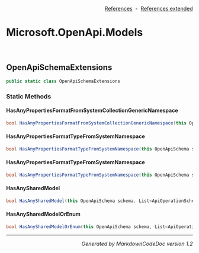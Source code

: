 <div style='text-align: right'>

[References](Index.md)&nbsp;&nbsp;-&nbsp;&nbsp;[References extended](IndexExtended.md)
</div>

# Microsoft.OpenApi.Models

<br />


## OpenApiSchemaExtensions

```csharp
public static class OpenApiSchemaExtensions
```

### Static Methods


#### HasAnyPropertiesFormatFromSystemCollectionGenericNamespace

```csharp
bool HasAnyPropertiesFormatFromSystemCollectionGenericNamespace(this OpenApiSchema schema, IDictionary<string, OpenApiSchema> componentsSchemas)
```
#### HasAnyPropertiesFormatTypeFromSystemNamespace

```csharp
bool HasAnyPropertiesFormatTypeFromSystemNamespace(this OpenApiSchema schema)
```
#### HasAnyPropertiesFormatTypeFromSystemNamespace

```csharp
bool HasAnyPropertiesFormatTypeFromSystemNamespace(this OpenApiSchema schema, IDictionary<string, OpenApiSchema> componentsSchemas)
```
#### HasAnySharedModel

```csharp
bool HasAnySharedModel(this OpenApiSchema schema, List<ApiOperationSchemaMap> apiOperationSchemaMaps)
```
#### HasAnySharedModelOrEnum

```csharp
bool HasAnySharedModelOrEnum(this OpenApiSchema schema, List<ApiOperationSchemaMap> apiOperationSchemaMaps)
```
<hr /><div style='text-align: right'><i>Generated by MarkdownCodeDoc version 1.2</i></div>
